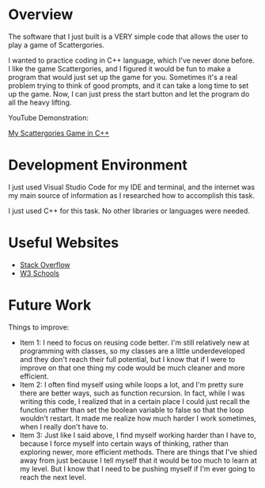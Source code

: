 # Overview

The software that I just built is a VERY simple code that allows the user to play a game of Scattergories.

I wanted to practice coding in C++ language, which I've never done before. I like the game Scattergories, and I figured it would be fun to make a program that would just set up the game for you. Sometimes it's a real problem trying to think of good prompts, and it can take a long time to set up the game. Now, I can just press the start button and let the program do all the heavy lifting.

YouTube Demonstration:

[My Scattergories Game in C++](https://youtu.be/6-ASOrvQYMo)

# Development Environment

I just used Visual Studio Code for my IDE and terminal, and the internet was my main source of information as I researched how to accomplish this task.

I just used C++ for this task. No other libraries or languages were needed.

# Useful Websites

- [Stack Overflow](https://stackoverflow.com/)
- [W3 Schools](https://www.w3schools.com/)

# Future Work

Things to improve:

- Item 1: I need to focus on reusing code better. I'm still relatively new at programming with classes, so my classes are a little underdeveloped and they don't reach their full potential, but I know that if I were to improve on that one thing my code would be much cleaner and more efficient.
- Item 2: I often find myself using while loops a lot, and I'm pretty sure there are better ways, such as function recursion. In fact, while I was writing this code, I realized that in a certain place I could just recall the function rather than set the boolean variable to false so that the loop wouldn't restart. It made me realize how much harder I work sometimes, when I really don't have to.
- Item 3: Just like I said above, I find myself working harder than I have to, because I force myself into certain ways of thinking, rather than exploring newer, more efficient methods. There are things that I've shied away from just because I tell myself that it would be too much to learn at my level. But I know that I need to be pushing myself if I'm ever going to reach the next level.